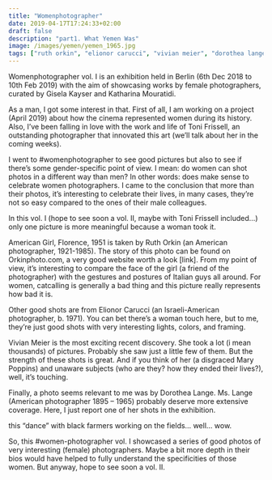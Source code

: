 ```yaml
---
title: "Womenphotographer"
date: 2019-04-17T17:24:33+02:00
draft: false
description: "part1. What Yemen Was"
image: /images/yemen/yemen_1965.jpg
tags: ["ruth orkin", "elionor carucci", "vivian meier", "dorothea lange"]
---
```


Womenphotographer vol. I is an exhibition held in Berlin (6th Dec 2018 to 10th Feb 2019) with the aim of showcasing works by female photographers, curated by Gisela Kayser and Katharina Mouratidi.

As a man, I got some interest in that. First of all, I am working on a project (April 2019) about how the cinema represented women during its history. Also, I’ve been falling in love with the work and life of Toni Frissell, an outstanding photographer that innovated this art (we’ll talk about her in the coming weeks).

I went to #womenphotographer to see good pictures but also to see if there’s some gender-specific point of view. I mean: do women can shot photos in a different way than men? In other words: does make sense to celebrate women photographers.
I came to the conclusion that more than their photos, it’s interesting to celebrate their lives, in many cases, they’re not so easy compared to the ones of their male colleagues.

In this vol. I (hope to see soon a vol. II, maybe with Toni Frissell included…) only one picture is more meaningful because a woman took it.

American Girl, Florence, 1951 is taken by Ruth Orkin (an American photographer, 1921-1985). The story of this photo can be found on Orkinphoto.com, a very good website worth a look [link]. From my point of view, it’s interesting to compare the face of the girl (a friend of the photographer) with the gestures and postures of Italian guys all around. For women, catcalling is generally a bad thing and this picture really represents how bad it is.

Other good shots are from Elionor Carucci (an Israeli-American photographer, b. 1971). You can bet there’s a woman touch here, but to me, they’re just good shots with very interesting lights, colors, and framing.

Vivian Meier is the most exciting recent discovery. She took a lot (i mean thousands) of pictures. Probably she saw just a little few of them. But the strength of these shots is great. And if you think of her (a disgraced Mary Poppins) and unaware subjects (who are they? how they ended their lives?), well, it’s touching.

Finally, a photo seems relevant to me was by Dorothea Lange. Ms. Lange (American photographer 1895 – 1965) probably deserve more extensive coverage. Here, I just report one of her shots in the exhibition.

this “dance” with black farmers working on the fields… well… wow.

So, this #women-photographer vol. I showcased a series of good photos of very interesting (female) photographers. Maybe a bit more depth in their bios would have helped to fully understand the specificities of those women. But anyway, hope to see soon a vol. II.
